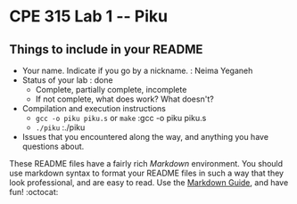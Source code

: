 # CPE 315 Lab 1 -- Piku

## Things to include in your README

* Your name. Indicate if you go by a nickname.      : Neima Yeganeh
* Status of your lab                                : done
  * Complete, partially complete, incomplete
  * If not complete, what does work? What doesn't?
* Compilation and execution instructions
  * `gcc -o piku piku.s` or `make`                  :gcc -o piku piku.s
  * `./piku`                                        :./piku
* Issues that you encountered along the way, and anything you have questions about.

These README files have a fairly rich _Markdown_ environment. You should use
markdown syntax to format your README files in such a way that they look
professional, and are easy to read. Use the 
[Markdown Guide](https://guides.github.com/features/mastering-markdown/), and
have fun! :octocat:

